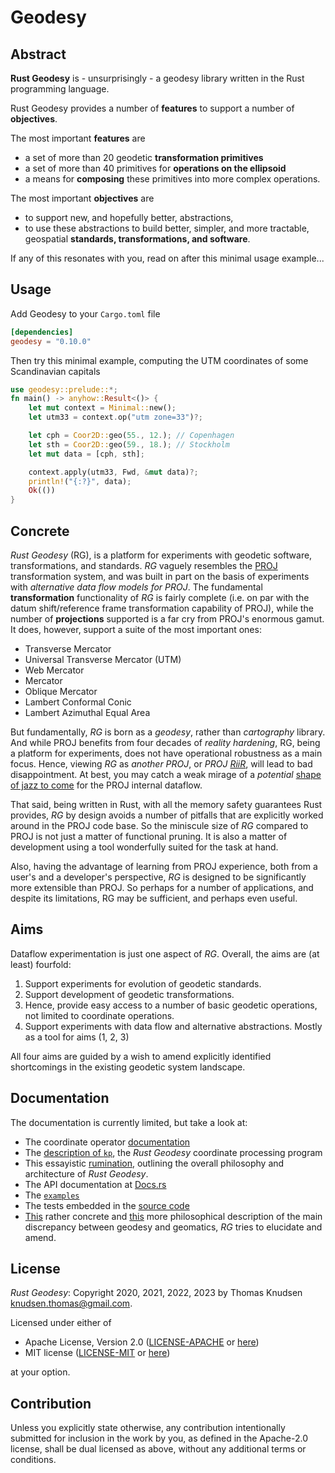 # Geodesy

## Abstract

**Rust Geodesy** is - unsurprisingly - a geodesy library written in the Rust programming language.

Rust Geodesy provides a number of **features** to support a number of **objectives**.

The most important **features** are

- a set of more than 20 geodetic **transformation primitives**
- a set of more than 40 primitives for **operations on the ellipsoid**
- a means for **composing** these primitives into more complex operations.

The most important **objectives** are

- to support new, and hopefully better, abstractions,
- to use these abstractions to build better, simpler, and more tractable, geospatial **standards, transformations, and software**.

If any of this resonates with you, read on after this minimal usage example...

## Usage

Add Geodesy to your `Cargo.toml` file

```toml
[dependencies]
geodesy = "0.10.0"
```

Then try this minimal example, computing the UTM coordinates of some Scandinavian capitals

```rust
use geodesy::prelude::*;
fn main() -> anyhow::Result<()> {
    let mut context = Minimal::new();
    let utm33 = context.op("utm zone=33")?;

    let cph = Coor2D::geo(55., 12.); // Copenhagen
    let sth = Coor2D::geo(59., 18.); // Stockholm
    let mut data = [cph, sth];

    context.apply(utm33, Fwd, &mut data)?;
    println!("{:?}", data);
    Ok(())
}
```

## Concrete

*Rust Geodesy* (RG), is a platform for experiments with geodetic software, transformations, and standards. *RG* vaguely resembles the [PROJ](https://proj.org) transformation system, and was built in part on the basis of experiments with *alternative data flow models for PROJ*. The fundamental **transformation** functionality of *RG* is fairly complete (i.e. on par with the datum shift/reference frame transformation capability of PROJ), while the number of **projections** supported is a far cry from PROJ's enormous gamut. It does, however, support a suite of the most important ones:

- Transverse Mercator
- Universal Transverse Mercator (UTM)
- Web Mercator
- Mercator
- Oblique Mercator
- Lambert Conformal Conic
- Lambert Azimuthal Equal Area

But fundamentally, *RG* is born as a *geodesy*, rather than *cartography* library. And while PROJ benefits from four decades of *reality hardening*, RG, being a platform for experiments, does not have operational robustness as a main focus. Hence, viewing *RG* as *another PROJ*, or *PROJ [RiiR](https://acronyms.thefreedictionary.com/RIIR)*, will lead to bad disappointment. At best, you may catch a weak mirage of a *potential* [shape of jazz to come](https://en.wikipedia.org/wiki/The_Shape_of_Jazz_to_Come) for the PROJ internal dataflow.

That said, being written in Rust, with all the memory safety guarantees Rust provides, *RG* by design avoids a number of pitfalls that are explicitly worked around in the PROJ code base. So the miniscule size of *RG* compared to PROJ is not just a matter of functional pruning. It is also a matter of development using a tool wonderfully suited for the task at hand.

Also, having the advantage of learning from PROJ experience, both from a user's and a developer's perspective, *RG* is designed to be significantly more extensible than PROJ. So perhaps for a number of applications, and despite its limitations, RG may be sufficient, and perhaps even useful.

## Aims

Dataflow experimentation is just one aspect of *RG*. Overall, the aims are (at least) fourfold:

1. Support experiments for evolution of geodetic standards.
2. Support development of geodetic transformations.
3. Hence, provide easy access to a number of basic geodetic operations, not limited to coordinate operations.
4. Support experiments with data flow and alternative abstractions. Mostly as a tool for aims (1, 2, 3)

All four aims are guided by a wish to amend explicitly identified shortcomings in the existing geodetic system landscape.

## Documentation

The documentation is currently limited, but take a look at:

- The coordinate operator [documentation](/ruminations/002-rumination.md)
- The [description of `kp`](/ruminations/003-rumination.md), the *Rust Geodesy* coordinate processing program
- This essayistic [rumination](/ruminations/000-rumination.md), outlining the overall philosophy and architecture of *Rust Geodesy*.
- The API documentation at [Docs.rs](https://docs.rs/geodesy)
- The [`examples`](/examples/)
- The tests embedded in the [source code](/src/)
- [This](/ruminations/006-rumination.md) rather concrete and [this](/ruminations/005-rumination.md) more philosophical description of the main discrepancy between geodesy and geomatics, *RG* tries to elucidate and amend.

## License

*Rust Geodesy*: Copyright 2020, 2021, 2022, 2023 by Thomas Knudsen <knudsen.thomas@gmail.com>.

Licensed under either of

- Apache License, Version 2.0
  ([LICENSE-APACHE](LICENSE-APACHE) or [here](http://www.apache.org/licenses/LICENSE-2.0))
- MIT license
  ([LICENSE-MIT](LICENSE-MIT) or [here](http://opensource.org/licenses/MIT))

at your option.

## Contribution

Unless you explicitly state otherwise, any contribution intentionally submitted for inclusion in the work by you, as defined in the Apache-2.0 license, shall be dual licensed as above, without any additional terms or conditions.
